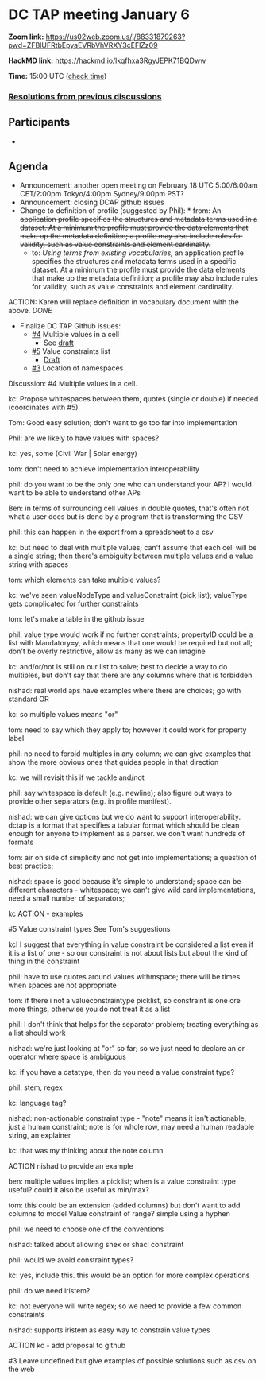 # DC TAP meeting January 6

**Zoom link:** https://us02web.zoom.us/j/88331879263?pwd=ZFBlUFRtbEpyaEVRbVhVRXY3cEFlZz09

**HackMD link:** https://hackmd.io/lkqfhxa3RgyJEPK71BQDww

**Time:** 15:00 UTC ([check time](https://www.timeanddate.com/worldclock/fixedtime.html?msg=DC+TAP&iso=20210106T15&p1=%3A&ah=1))


### [Resolutions from previous discussions](https://hackmd.io/tjFOwoqqTIid4jtfmVzkLg)

## Participants
*    
    
## Agenda
* Announcement: another open meeting on February 18 UTC 5:00/6:00am CET/2:00pm Tokyo/4:00pm Sydney/9:00pm PST?
* Announcement: closing DCAP github issues
* Change to definition of profile (suggested by Phil):
    ~~* from: An application profile specifies the structures and metadata terms used in a dataset. At a minimum the profile must provide the data elements that make up the metadata definition; a profile may also include rules for validity, such as value constraints and element cardinality.~~
    * to: *Using terms from existing vocabularies,* an application profile specifies the structures and metadata terms used in a specific dataset. At a minimum the profile must provide the data elements that make up the metadata definition; a profile may also include rules for validity, such as value constraints and element cardinality.

ACTION: Karen will replace definition in vocabulary document with the above. *DONE*

    
* Finalize DC TAP Github issues:
    * [#4](https://github.com/dcmi/dctap/issues/4) Multiple values in a cell
        * See [draft](https://github.com/dcmi/dctap/issues/5#issuecomment-756486195)
    * [#5](https://github.com/dcmi/dctap/issues/5) Value constraints list
        * [Draft](https://github.com/dcmi/dctap/issues/5#issuecomment-756189578)
    * [#3](https://github.com/dcmi/dctap/issues/3) Location of namespaces

Discussion:
#4 Multiple values in a cell. 

kc: Propose whitespaces between them, quotes (single or double) if needed (coordinates with #5)

Tom: Good easy solution; don't want to go too far into implementation

Phil: are we likely to have values with spaces?

kc: yes, some (Civil War | Solar energy)

tom: don't need to achieve implementation interoperability

phil: do you want to be the only one who can understand your AP? I would want to be able to understand other APs

Ben: in terms of surrounding cell values in double quotes, that's often not what a user does but is done by a program that is transforming the CSV

phil: this can happen in the export from a spreadsheet to a csv

kc: but need to deal with multiple values; can't assume that each cell will be a single string; then there's ambiguity between multiple values and a value string with spaces

tom: which elements can take multiple values?

kc: we've seen valueNodeType and valueConstraint (pick list); valueType gets complicated for further constraints

tom: let's make a table in the github issue

phil: value type would work if no further constraints; propertyID could be a list with Mandatory=y, which means that one would be required but not all; don't be overly restrictive, allow as many as we can imagine

kc: and/or/not is still on our list to solve; best to decide a way to do multiples, but don't say that there are any columns where that is forbidden 

nishad: real world aps have examples where there are choices; go with standard OR

kc: so multiple values means "or"

tom: need to say which they apply to; however it could work for property label

phil: no need to forbid multiples in any column; we can give examples that show the more obvious ones that guides people in that direction

kc: we will revisit this if we tackle and/not

phil: say whitespace is default (e.g. newline); also figure out ways to provide other separators (e.g. in profile manifest).

nishad: we can give options but we do want to support interoperability. dctap is a format that specifies a tabular format which should be clean enough for anyone to implement as a parser. we don't want hundreds of formats

tom: air on side of simplicity and not get into implementations; a question of best practice;

nishad: space is good because it's simple to understand; space can be different characters - whitespace; we can't give wild card implementations, need a small number of separators; 

kc ACTION - examples

#5 Value constraint types See Tom's suggestions

kcI I suggest that everything in value constraint be considered a list even if it is a list of one - so our constraint is not about lists but about the kind of thing in the constraint

phil: have to use  quotes around values withmspace; there will be times when spaces are not appropriate

tom: if there i not a valueconstraintype picklist, so constraint is one ore more things, otherwise you do not treat it as a list

phil: I don't think that helps for the separator problem; treating everything as a list should work

nishad: we're just looking at "or" so far; so we just need to declare an or operator where space is ambiguous

kc: if you have a datatype, then do you need a value constraint type?

phil: stem, regex

kc: language tag? 

nishad: non-actionable constraint type - "note" means it isn't actionable, just a human constraint; note is for whole row, may need a human readable string, an explainer

kc: that was my thinking about the note column

ACTION nishad to provide an example 

ben: multiple values implies a picklist; when is a value constraint type useful? could it also be useful as min/max?

tom: this could be an extension (added columns) but don't want to add columns to model  Value constraint of range? simple using a hyphen

phil: we need to choose one of the conventions

nishad: talked about allowing shex or shacl constraint

phil: would we avoid constraint types? 

kc: yes, include this. this would be an option for more complex operations

phil: do we need iristem?

kc: not everyone will write regex; so we need to provide a few common constraints

nishad: supports iristem as easy way to constrain value types

ACTION kc - add proposal to github

#3 Leave undefined but give examples of possible solutions such as csv on the web


